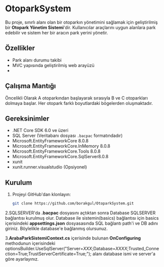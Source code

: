 # OtoparkSystem

Bu proje, sınırlı alanı olan bir otoparkın yönetimini sağlamak için geliştirilmiş bir **Otopark Yönetim Sistemi**'dir. Kullanıcılar araçlarını uygun alanlara park edebilir ve sistem her bir aracın park yerini yönetir.

## Özellikler

- Park alanı durumu takibi
- MVC yapısında geliştirilmiş web arayüzü
- 
## Çalışma Mantığı
Öncelikli Olarak A otoparkından başlayarak sırasıyla B ve C otoparkları dolmaya başlar. Her otopark farklı boyutlardaki bögelerden oluşmaktadır.
## Gereksinimler
- .NET Core SDK 6.0 ve üzeri
- SQL Server (Veritabanı dosyası `.bacpac` formatındadır)
- Microsoft.EntityFrameworkCore 8.0.8
- Microsoft.EntityFrameworkCore.InMemory 8.0.8
- Microsoft.EntityFrameworkCore.Tools 8.0.8
- Microsoft.EntityFrameworkCore.SqlServer8.0.8
- xunit
- xunit.runner.visualstudio (Opsiyonel)
## Kurulum

1. Projeyi GitHub'dan klonlayın:
   ```bash
   git clone https://github.com/borakgul/OtoparkSystem.git
   
2.SQLSERVER'da **.bacpac** dosyasını açtıktan sonra Database SQLSERVER bağlantısı kurulmuş olur. Database ile sistemin(basics) bağlantısı için basics içerisindeki **appsettings.json** dosyasasında SQL bağlantı path'i ve DB adını giriniz. Böylelikle database'e bağlanmış olursunuz.

3.**ArabaParkSistemiContext.cs** içerisinde bulunan **OnConfiguring** methodunun içerisindeki optionsBuilder.UseSqlServer("Server=*XXX*;Database=*XXXX*;Trusted_Connection=True;TrustServerCertificate=True;"); alanı database ismi ve server'a göre ayarlayınız.
